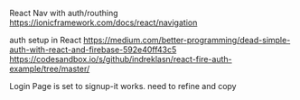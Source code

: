 

React Nav with auth/routhing
https://ionicframework.com/docs/react/navigation

auth setup in React
https://medium.com/better-programming/dead-simple-auth-with-react-and-firebase-592e40ff43c5
https://codesandbox.io/s/github/indreklasn/react-fire-auth-example/tree/master/

Login Page is set to signup-it works. need to refine and copy
